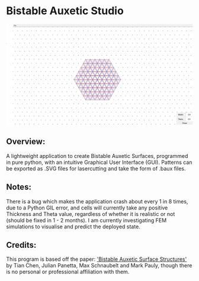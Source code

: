 # Bistable Auxetic Studio

![Image_1](Resources/Image_1.png)

## Overview:

A lightweight application to create Bistable Auxetic Surfaces, programmed in pure python, with an intuitive Graphical User Interface (GUI). Patterns can be exported as .SVG files for lasercutting and take the form of .baux files.

## Notes:

There is a bug which makes the application crash about every 1 in 8 times, due to a Python GIL error, and cells will currently take any positive Thickness and Theta value, regardless of whether it is realistic or not (should be fixed in 1 - 2 months). I am currently investigating FEM simulations to visualise and predict the deployed state.

## Credits:

This program is based off the paper: ['Bistable Auxetic Surface Structures'](https://www.julianpanetta.com/pdf/bistable_auxetics.pdf) by Tian Chen, Julian Panetta, Max Schnaubelt and Mark Pauly, though there is no personal or professional affiliation with them.
